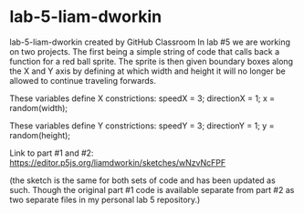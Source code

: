 # lab-5-liam-dworkin
lab-5-liam-dworkin created by GitHub Classroom
In lab #5 we are working on two projects. The first being a simple string of code that calls back a function for a red ball sprite. The sprite is then given boundary 
boxes along the X and Y axis by defining at which width and height it will no longer be allowed to continue traveling forwards. 

These variables define X constrictions:
  speedX = 3;
  directionX = 1;
  x = random(width);
  
These variables define Y constrictions:
  speedY = 3;
  directionY = 1;
  y = random(height);
  
  Link to part #1 and #2:
  https://editor.p5js.org/liamdworkin/sketches/wNzvNcFPF
  
  (the sketch is the same for both sets of code and has been updated as such. Though the original part #1 code is available separate 
  from part #2 as two separate files in my personal lab 5 repository.) 
